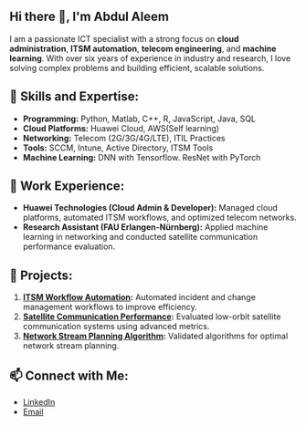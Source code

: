 ## Hi there 👋, I'm Abdul Aleem  

I am a passionate ICT specialist with a strong focus on **cloud administration**, **ITSM automation**, **telecom engineering**, and **machine learning**. With over six years of experience in industry and research, I love solving complex problems and building efficient, scalable solutions.

## 🔧 Skills and Expertise:
- **Programming:** Python, Matlab, C++, R, JavaScript, Java, SQL
- **Cloud Platforms:** Huawei Cloud, AWS(Self learning)  
- **Networking:** Telecom (2G/3G/4G/LTE), ITIL Practices 
- **Tools:** SCCM, Intune, Active Directory, ITSM Tools  
- **Machine Learning:** DNN with Tensorflow. ResNet with PyTorch

## 💼 Work Experience:
- **Huawei Technologies (Cloud Admin & Developer):** Managed cloud platforms, automated ITSM workflows, and optimized telecom networks. 
- **Research Assistant (FAU Erlangen-Nürnberg):** Applied machine learning in networking and conducted satellite communication performance evaluation.

## 📂 Projects:
1. **[ITSM Workflow Automation](#):** Automated incident and change management workflows to improve efficiency.  
2. **[Satellite Communication Performance](#):** Evaluated low-orbit satellite communication systems using advanced metrics.  
3. **[Network Stream Planning Algorithm](#):** Validated algorithms for optimal network stream planning.

## 📫 Connect with Me:
- [LinkedIn](https://linkedin.com/in/abdul-aleem-84701443)  
- [Email](mailto:aleem.sl90@gmail.com)


<!--
**Aleemsl90/Aleemsl90** is a ✨ _special_ ✨ repository because its `README.md` (this file) appears on your GitHub profile.

Here are some ideas to get you started:

- 🔭 I’m currently working on ...
- 🌱 I’m currently learning ...
- 👯 I’m looking to collaborate on ...
- 🤔 I’m looking for help with ...
- 💬 Ask me about ...
- 📫 How to reach me: ...
- 😄 Pronouns: ...
- ⚡ Fun fact: ...
-->
